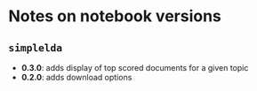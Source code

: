 # Notes on notebook versions


## `simplelda`

- **0.3.0**: adds display of top scored documents for a given topic
- **0.2.0**: adds download options
